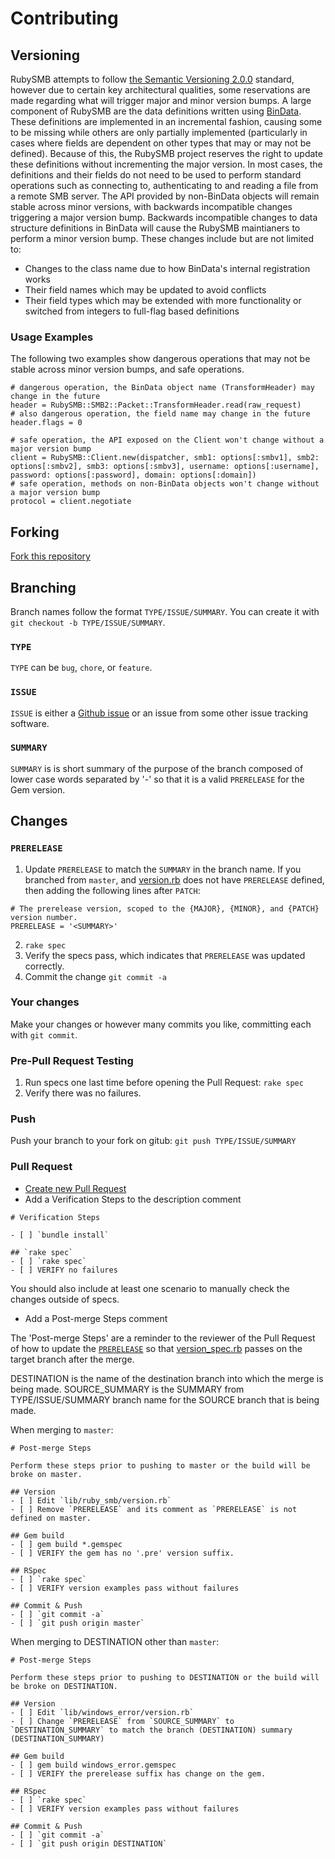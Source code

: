 # Contributing

## Versioning

RubySMB attempts to follow [the Semantic Versioning 2.0.0](https://semver.org/) standard, however due to certain key architectural qualities, some reservations are made regarding what will trigger major and minor version bumps. A large component of RubySMB are the data definitions written using [BinData](https://github.com/dmendel/bindata). These definitions are implemented in an incremental fashion, causing some to be missing while others are only partially implemented (particularly in cases where fields are dependent on other types that may or may not be defined). Because of this, the RubySMB project reserves the right to update these definitions without incrementing the major version. In most cases, the definitions and their fields do not need to be used to perform standard operations such as connecting to, authenticating to and reading a file from a remote SMB server. The API provided by non-BinData objects will remain stable across minor versions, with backwards incompatible changes triggering a major version bump. Backwards incompatible changes to data structure definitions in BinData will cause the RubySMB maintianers to perform a minor version bump. These changes include but are not limited to:

* Changes to the class name due to how BinData's internal registration works
* Their field names which may be updated to avoid conflicts
* Their field types which may be extended with more functionality or switched from integers to full-flag based definitions

### Usage Examples
The following two examples show dangerous operations that may not be stable across minor version bumps, and safe operations.

```
# dangerous operation, the BinData object name (TransformHeader) may change in the future
header = RubySMB::SMB2::Packet::TransformHeader.read(raw_request)
# also dangerous operation, the field name may change in the future
header.flags = 0
```

```
# safe operation, the API exposed on the Client won't change without a major version bump
client = RubySMB::Client.new(dispatcher, smb1: options[:smbv1], smb2: options[:smbv2], smb3: options[:smbv3], username: options[:username], password: options[:password], domain: options[:domain])
# safe operation, methods on non-BinData objects won't change without a major version bump
protocol = client.negotiate
```

## Forking

[Fork this repository](https://github.com/rapid7/ruby_smb/fork)

## Branching

Branch names follow the format `TYPE/ISSUE/SUMMARY`.  You can create it with `git checkout -b TYPE/ISSUE/SUMMARY`.

### `TYPE`

`TYPE` can be `bug`, `chore`, or `feature`.

### `ISSUE`

`ISSUE` is either a [Github issue](https://github.com/rapid7/ruby_smb/issues) or an issue from some other
issue tracking software.

### `SUMMARY`

`SUMMARY` is is short summary of the purpose of the branch composed of lower case words separated by '-' so that it is a valid `PRERELEASE` for the Gem version.

## Changes

### `PRERELEASE`

1. Update `PRERELEASE` to match the `SUMMARY` in the branch name.  If you branched from `master`, and [version.rb](lib/ruby_smb/version.rb) does not have `PRERELEASE` defined, then adding the following lines after `PATCH`:
```
# The prerelease version, scoped to the {MAJOR}, {MINOR}, and {PATCH} version number.
PRERELEASE = '<SUMMARY>'
```
2. `rake spec`
3.  Verify the specs pass, which indicates that `PRERELEASE` was updated correctly.
4. Commit the change `git commit -a`

### Your changes

Make your changes or however many commits you like, committing each with `git commit`.

### Pre-Pull Request Testing

1. Run specs one last time before opening the Pull Request: `rake spec`
2. Verify there was no failures.

### Push

Push your branch to your fork on gitub: `git push TYPE/ISSUE/SUMMARY`

### Pull Request

* [Create new Pull Request](https://github.com/rapid7/ruby_smb/compare/)
* Add a Verification Steps to the description comment

```
# Verification Steps

- [ ] `bundle install`

## `rake spec`
- [ ] `rake spec`
- [ ] VERIFY no failures
```

You should also include at least one scenario to manually check the changes outside of specs.

* Add a Post-merge Steps comment

The 'Post-merge Steps' are a reminder to the reviewer of the Pull Request of how to update the [`PRERELEASE`](lib/windows_error/version.rb) so that [version_spec.rb](spec/lib/windows_error/version.rb_spec.rb) passes on the target branch after the merge.

DESTINATION is the name of the destination branch into which the merge is being made.  SOURCE_SUMMARY is the SUMMARY from TYPE/ISSUE/SUMMARY branch name for the SOURCE branch that is being made.

When merging to `master`:

```
# Post-merge Steps

Perform these steps prior to pushing to master or the build will be broke on master.

## Version
- [ ] Edit `lib/ruby_smb/version.rb`
- [ ] Remove `PRERELEASE` and its comment as `PRERELEASE` is not defined on master.

## Gem build
- [ ] gem build *.gemspec
- [ ] VERIFY the gem has no '.pre' version suffix.

## RSpec
- [ ] `rake spec`
- [ ] VERIFY version examples pass without failures

## Commit & Push
- [ ] `git commit -a`
- [ ] `git push origin master`
```

When merging to DESTINATION other than `master`:

```
# Post-merge Steps

Perform these steps prior to pushing to DESTINATION or the build will be broke on DESTINATION.

## Version
- [ ] Edit `lib/windows_error/version.rb`
- [ ] Change `PRERELEASE` from `SOURCE_SUMMARY` to `DESTINATION_SUMMARY` to match the branch (DESTINATION) summary (DESTINATION_SUMMARY)

## Gem build
- [ ] gem build windows_error.gemspec
- [ ] VERIFY the prerelease suffix has change on the gem.

## RSpec
- [ ] `rake spec`
- [ ] VERIFY version examples pass without failures

## Commit & Push
- [ ] `git commit -a`
- [ ] `git push origin DESTINATION`
```
